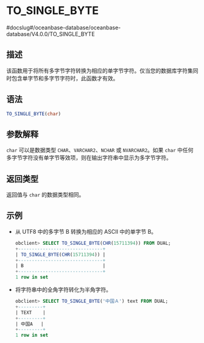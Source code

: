 TO_SINGLE_BYTE 
===================================
#docslug#/oceanbase-database/oceanbase-database/V4.0.0/TO_SINGLE_BYTE


描述 
-----------------------

该函数用于将所有多字节字符转换为相应的单字节字符。仅当您的数据库字符集同时包含单字节和多字节字符时，此函数才有效。

语法 
-----------------------

```sql
TO_SINGLE_BYTE(char)
```



参数解释 
-------------------------

`char` 可以是数据类型 `CHAR`、`VARCHAR2`、`NCHAR` 或 `NVARCHAR2`。如果 `char` 中任何多字节字符没有单字节等效项，则在输出字符串中显示为多字节字符。

返回类型 
-------------------------

返回值与 `char` 的数据类型相同。

示例 
-----------------------

* 从 UTF8 中的多字节 B 转换为相应的 ASCII 中的单字节 B。

  ```sql
  obclient> SELECT TO_SINGLE_BYTE(CHR(15711394)) FROM DUAL;
  +-------------------------------+
  | TO_SINGLE_BYTE(CHR(15711394)) |
  +-------------------------------+
  | B                             |
  +-------------------------------+
  1 row in set
  ```

  




<!-- -->

* 将字符串中的全角字符转化为半角字符。

  ```sql
  obclient> SELECT TO_SINGLE_BYTE('中国Ａ') text FROM DUAL;
  +---------+
  | TEXT    |
  +---------+
  | 中国A   |
  +---------+
  1 row in set
  ```

  



